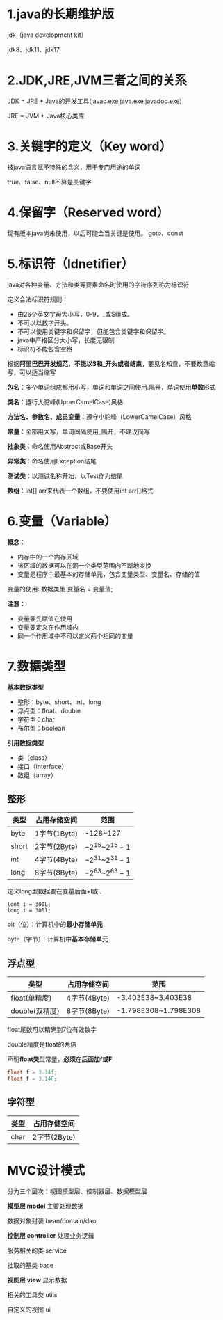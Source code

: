 # 1.java的长期维护版

jdk（java development kit）

jdk8、jdk11、jdk17

# 2.JDK,JRE,JVM三者之间的关系

JDK = JRE + Java的开发工具(javac.exe,java.exe,javadoc.exe)

JRE = JVM + Java核心类库

# 3.关键字的定义（Key word）

被java语言赋予特殊的含义，用于专门用途的单词

true、false、null不算是关键字

# 4.保留字（Reserved word）

现有版本java尚未使用，以后可能会当关键是使用。 goto、const

# 5.标识符（Idnetifier）

java对各种变量、方法和类等要素命名时使用的字符序列称为标识符

定义合法标识符规则：

- 由26个英文字母大小写，0-9，_或$组成。
- 不可以以数字开头。
- 不可以使用关键字和保留字，但能包含关键字和保留字。
- java中严格区分大小写，长度无限制
- 标识符不能包含空格

根据**阿里巴巴开发规范**，**不能以$和_开头或者结束**，要见名知意，不要故意缩写，可以适当缩写

**包名**：多个单词组成都用小写，单词和单词之间使用.隔开，单词使用**单数**形式

**类名**：遵行大驼峰(UpperCamelCase)风格

**方法名、参数名、成员变量**：遵守小驼峰（LowerCamelCase）风格

**常量**：全部用大写，单词间隔使用_隔开，不建议简写

**抽象类**：命名使用Abstract或Base开头

**异常类**：命名使用Exception结尾

**测试类**：以测试名称开始，以Test作为结尾

**数组**：int[] arr来代表一个数组，不要使用int arr[]格式

# 6.变量（Variable）

**概念**：

- 内存中的一个内存区域
- 该区域的数据可以在同一个类型范围内不断地变换
- 变量是程序中最基本的存储单元，包含变量类型、变量名、存储的值

变量的使用: 数据类型 变量名 = 变量值;

**注意**：

- 变量要先赋值在使用
- 变量要定义在作用域内
- 同一个作用域中不可以定义两个相同的变量

# 7.数据类型

**基本数据类型**

- 整形：byte、short、int、long
- 浮点型：float、double
- 字符型：char
- 布尔型：boolean

**引用数据类型**

- 类（class）
- 接口（interface）
- 数组（array）

## 整形

| 类型  | 占用存储空间 | 范围                 |
| ----- | ------------ | -------------------- |
| byte  | 1字节(1Byte) | -128~127             |
| short | 2字节(2Byte) | $-2^{15}$~$2^{15}-1$ |
| int   | 4字节(4Byte) | $-2^{31}$~$2^{31}-1$ |
| long  | 8字节(8Byte) | $-2^{63}$~$2^{63}-1$ |

定义long型数据要在变量后面+l或L

```
lont i = 300L;
long i = 300l;
```

bit（位）：计算机中的**最小存储单元**

byte（字节）：计算机中**基本存储单元**

## 浮点型

| 类型           | 占用存储空间 | 范围                 |
| -------------- | ------------ | -------------------- |
| float(单精度)  | 4字节(4Byte) | -3.403E38~3.403E38   |
| double(双精度) | 8字节(8Byte) | -1.798E308~1.798E308 |

float尾数可以精确到7位有效数字

double精度是float的两倍

声明**float类**型常量，**必须**在**后面加f或F**

```java
float f = 3.14f;
float f = 3.14F;
```

## 字符型

| 类型 | 占用存储空间 |
| ---- | ------------ |
| char | 2字节(2Byte) |

# MVC设计模式

分为三个层次：视图模型层、控制器层、数据模型层

**模型层 model** 主要处理数据

数据对象封装 bean/domain/dao

**控制层 controller**  处理业务逻辑

服务相关的类 service

抽取的基类 base

**视图层 view**  显示数据

相关的工具类 utils

自定义的视图 ui

